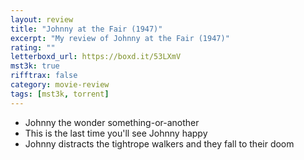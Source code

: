 ```yaml
---
layout: review
title: "Johnny at the Fair (1947)"
excerpt: "My review of Johnny at the Fair (1947)"
rating: ""
letterboxd_url: https://boxd.it/53LXmV
mst3k: true
rifftrax: false
category: movie-review
tags: [mst3k, torrent]
---
```


- Johnny the wonder something-or-another
- This is the last time you'll see Johnny happy
- Johnny distracts the tightrope walkers and they fall to their doom
